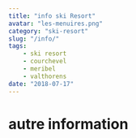 ```yaml
---
title: "info ski Resort"
avatar: "les-menuires.png"
category: "ski-resort"
slug: "/info/"
tags:
    - ski resort
    - courchevel
    - meribel
    - valthorens
date: "2018-07-17"
---
```


# autre information